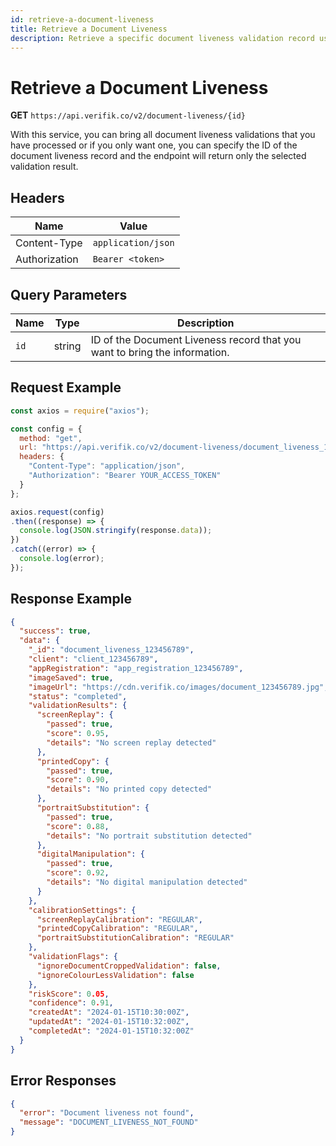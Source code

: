```yaml
---
id: retrieve-a-document-liveness
title: Retrieve a Document Liveness
description: Retrieve a specific document liveness validation record using its unique identifier
---
```


# Retrieve a Document Liveness

**GET** `https://api.verifik.co/v2/document-liveness/{id}`

With this service, you can bring all document liveness validations that you have processed or if you only want one, you can specify the ID of the document liveness record and the endpoint will return only the selected validation result.

## Headers

| Name          | Value              |
| ------------- | ------------------ |
| Content-Type  | `application/json` |
| Authorization | `Bearer <token>`   |

## Query Parameters

| Name | Type   | Description                                                      |
| ---- | ------ | ---------------------------------------------------------------- |
| `id` | string | ID of the Document Liveness record that you want to bring the information. |

## Request Example

```javascript
const axios = require("axios");

const config = {
  method: "get",
  url: "https://api.verifik.co/v2/document-liveness/document_liveness_123456789",
  headers: {
    "Content-Type": "application/json",
    "Authorization": "Bearer YOUR_ACCESS_TOKEN"
  }
};

axios.request(config)
.then((response) => {
  console.log(JSON.stringify(response.data));
})
.catch((error) => {
  console.log(error);
});
```

## Response Example

```json
{
  "success": true,
  "data": {
    "_id": "document_liveness_123456789",
    "client": "client_123456789",
    "appRegistration": "app_registration_123456789",
    "imageSaved": true,
    "imageUrl": "https://cdn.verifik.co/images/document_123456789.jpg",
    "status": "completed",
    "validationResults": {
      "screenReplay": {
        "passed": true,
        "score": 0.95,
        "details": "No screen replay detected"
      },
      "printedCopy": {
        "passed": true,
        "score": 0.90,
        "details": "No printed copy detected"
      },
      "portraitSubstitution": {
        "passed": true,
        "score": 0.88,
        "details": "No portrait substitution detected"
      },
      "digitalManipulation": {
        "passed": true,
        "score": 0.92,
        "details": "No digital manipulation detected"
      }
    },
    "calibrationSettings": {
      "screenReplayCalibration": "REGULAR",
      "printedCopyCalibration": "REGULAR",
      "portraitSubstitutionCalibration": "REGULAR"
    },
    "validationFlags": {
      "ignoreDocumentCroppedValidation": false,
      "ignoreColourLessValidation": false
    },
    "riskScore": 0.05,
    "confidence": 0.91,
    "createdAt": "2024-01-15T10:30:00Z",
    "updatedAt": "2024-01-15T10:32:00Z",
    "completedAt": "2024-01-15T10:32:00Z"
  }
}
```

## Error Responses

```json
{
  "error": "Document liveness not found",
  "message": "DOCUMENT_LIVENESS_NOT_FOUND"
}
```
